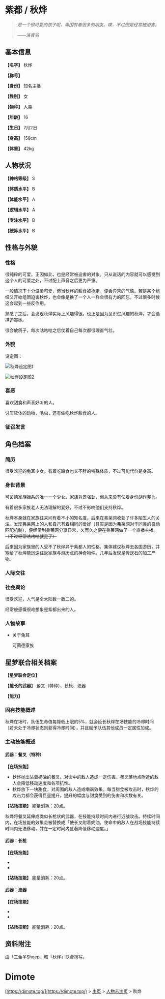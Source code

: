 # 紫都 / 秋烨

> *是一个很可爱的孩子呢，周围有着很多的朋友。噗，不过倒是经常被迫害。*
>
> ——*洛青羽*

## 基本信息

**【名字】** 秋烨

**【称号】** 

**【身份】** 知名主播

**【性别】** 女

**【物种】** 人类

**【年龄】** 16

**【生日】** 7月2日

**【身高】** 158cm

**【体重】** 42kg

## 人物状况

**【神格等级】** S

**【体质水平】** B

**【体能水平】** A

**【逻辑水平】** A

**【专注水平】** B

**【统筹水平】** B

## 性格与外貌

### 性格

很纯粹的可爱。正因如此，也是经常被迫害的对象。只从说话的内容就可以感觉到这个人的可爱之处，不过配上声音之后更为严重。

一般情况下十分温柔可爱，但当秋烨的甜食被抢走，便会异常的气恼。若是某个组织又开始组团迫害秋烨，也会像是换了一个人一样会很有力的回怼，不过很多时候这会起到一些反作用。

熟悉了之后，会发现秋烨实际上风趣得很。也正是因为见识过风趣的秋烨，才会选择迫害她。

很会放鸽子，每次咕咕咕之后仗着自己每次都很理直气壮。

### 外貌

设定图：

![秋烨设定图1](../../image/qiuye_1.jpg)

![秋烨设定图2](../../image/qiuye_2.jpg)

### 喜恶

喜欢甜食和声音好听的人。

讨厌软体的动物，毛虫，还有偷吃秋烨甜食的人。

### 征召发言

## 角色档案

### 简历

很受欢迎的兔耳少女。有着吃甜食也长不胖的特殊体质，不过可能代价是身高。

### 身世背景

可茵德家族嫡系的唯一一个少女，家族背景强劲，但从来没有仗着身份胡作非为。

有着很多家族老人无法理解的爱好，不过不影响他们支持秋烨。

秋烨本身就在家族往来间有着不小的知名度，后来在弗莱网收获了许多陌生人的关注。发现弗莱网上的人和自己有着相同的爱好（其实是因为弗莱网对于同类的自动匹配机制），便经常到弗莱网分享日常，久而久之便在弗莱网做了一个直播主播。~~（不过经常咕咕咕就是了）~~

后来因为家族里的人受不了秋烨异于紫都人的性格，集体建议秋烨去各国游历，并塞给了秋烨能迅速往返家族与游历点的神奇物件。几年后发现是传送石的加工产物。

### 人际交往

### 社会舆论

很受欢迎，人气是全大陆数一数二的。

经常被感慨很难想象是紫都出来的人。

### 人物故事

- 关于兔耳

    可茵德家族

## 星梦联合相关档案

**【星梦联合定位】** 

**【擅长的武器】** 餐叉（特种）、长枪、法器

**【能力】** 

### 固有技能概述

秋烨在场时，队伍生命值每降低上限的5%，就会延长秋烨在场技能的冷却时间（若未处于冷却状态则获得冷却时间），并且赋予队伍其他成员一定属性加成。

### 主动技能概述

#### 武器：餐叉（特种）

**【在场技能】** 

- 秋烨抛出沾着奶油的餐叉，对命中的敌人造成一定伤害。餐叉落地点附近的敌人会降低移动速度和各项抗性。
- 秋烨放下一块甜食，对周围的敌人造成嘲讽效果。每当甜食被攻击时，秋烨的攻击力都会获得巨量提升，提升的幅度与甜食受到的伤害和次数有关。

**【站场技能】** 能量消耗：20点。

秋烨将餐叉延伸成类似长枪状的武器，在技能持续时间内进行近战攻击。持续时间内，在场技能的效果会被替换成「使长叉附着奶油，使命中的敌人在战场技能持续时间内无法移动，并在一定时间内显著降低移动速度。」

#### 武器：长枪

**【在场技能】** 

- 
- 

**【站场技能】** 能量消耗：20点。



#### 武器：法器

**【在场技能】** 

- 
- 

**【站场技能】** 能量消耗：20点。



## 资料附注

由「三金羊Sheep」和「秋烨」联合撰写。

# Dimote

[https://dimote.top/](https://dimote.top/) > [主页](../../index.md) > [人物志主页](index.md) > 秋烨
